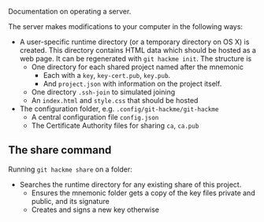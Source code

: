 Documentation on operating a server.

The server makes modifications to your computer in the following ways:

- A user-specific runtime directory (or a temporary directory on OS X) is
  created. This directory contains HTML data which should be hosted as a web
  page. It can be regenerated with `git hackme init`. The structure is
  - One directory for each shared project named after the mnemonic
    - Each with a `key`, `key-cert.pub`, `key.pub`.
    - And `project.json` with information on the project itself.
  - One directory `.ssh-join` to simulated joining
  - An `index.html` and `style.css` that should be hosted
- The configuration folder, e.g. `.config/git-hackme/git-hackme`
  - A central configuration file `config.json`
  - The Certificate Authority files for sharing `ca`, `ca.pub`

## The share command

Running `git hackme share` on a folder:
- Searches the runtime directory for any existing share of this project.
  - Ensures the mnemonic folder gets a copy of the key files private and
    public, and its signature
  - Creates and signs a new key otherwise

